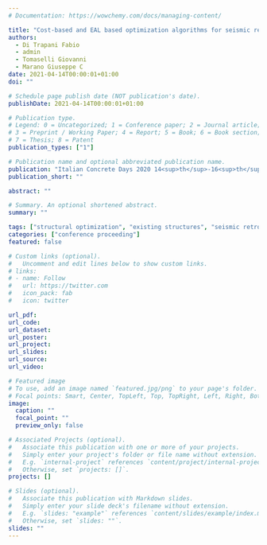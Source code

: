 ```yaml
---
# Documentation: https://wowchemy.com/docs/managing-content/

title: "Cost-based and EAL based optimization algorithms for seismic retrofitting of RC frame structures"
authors:
  - Di Trapani Fabio
  - admin
  - Tomaselli Giovanni
  - Marano Giuseppe C
date: 2021-04-14T00:00:01+01:00
doi: ""

# Schedule page publish date (NOT publication's date).
publishDate: 2021-04-14T00:00:01+01:00

# Publication type.
# Legend: 0 = Uncategorized; 1 = Conference paper; 2 = Journal article;
# 3 = Preprint / Working Paper; 4 = Report; 5 = Book; 6 = Book section;
# 7 = Thesis; 8 = Patent
publication_types: ["1"]

# Publication name and optional abbreviated publication name.
publication: "Italian Concrete Days 2020 14<sup>th</sup>-16<sup>th</sup> April 2021 | streamed from Naples (Italy)"
publication_short: ""

abstract: ""

# Summary. An optional shortened abstract.
summary: ""

tags: ["structural optimization", "existing structures", "seismic retrofitting", "Expected Annual Losses", "genetic algorithms", "concrete structures", "FRP", "steel braces", "OpenSees", "non-linear static analyses"]
categories: ["conference proceeding"]
featured: false

# Custom links (optional).
#   Uncomment and edit lines below to show custom links.
# links:
# - name: Follow
#   url: https://twitter.com
#   icon_pack: fab
#   icon: twitter

url_pdf:
url_code:
url_dataset:
url_poster:
url_project:
url_slides:
url_source:
url_video:

# Featured image
# To use, add an image named `featured.jpg/png` to your page's folder. 
# Focal points: Smart, Center, TopLeft, Top, TopRight, Left, Right, BottomLeft, Bottom, BottomRight.
image:
  caption: ""
  focal_point: ""
  preview_only: false

# Associated Projects (optional).
#   Associate this publication with one or more of your projects.
#   Simply enter your project's folder or file name without extension.
#   E.g. `internal-project` references `content/project/internal-project/index.md`.
#   Otherwise, set `projects: []`.
projects: []

# Slides (optional).
#   Associate this publication with Markdown slides.
#   Simply enter your slide deck's filename without extension.
#   E.g. `slides: "example"` references `content/slides/example/index.md`.
#   Otherwise, set `slides: ""`.
slides: ""
---
```

